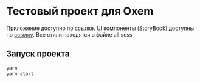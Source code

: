 # Тестовый проект для Oxem

Приложение доступно по [ссылке](https://nikita-kuzhl.github.io/oxem_test/).
UI компоненты (StoryBook) доступны по [ссылку](https://oxem-test-five.vercel.app/).
Все стили находятся в файле all.scss

## Запуск проекта

```bash
yarn 
yarn start 
```
